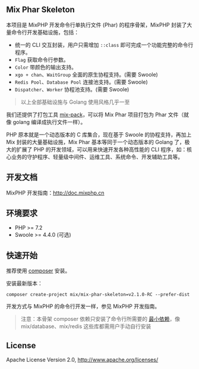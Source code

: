 ## Mix Phar Skeleton

本项目是 MixPHP 开发命令行单执行文件 (Phar) 的程序骨架，MixPHP 封装了大量命令行开发基础设施，包括：

- 统一的 CLI 交互封装，用户只需增加 `::class` 即可完成一个功能完整的命令行程序。
- `Flag` 获取命令行参数。
- `Color` 带颜色的输出支持。
- `xgo + chan`、`WaitGroup` 全面的原生协程支持。(需要 Swoole)
- `Redis Pool`、`Database Pool` 连接池支持。(需要 Swoole)
- `Dispatcher`、`Worker` 协程池支持。(需要 Swoole)

> 以上全部基础设施与 Golang 使用风格几乎一至

我们还提供了打包工具 [mix-pack](https://github.com/mix-php/mix-pack)，可以将 Mix Phar 项目打包为 Phar 文件（就像 golang 编译成执行文件一样）。

PHP 原本就是一个动态版本的 C 库集合，现在基于 Swoole 的协程支持，再加上 Mix 封装的大量基础设施，Mix Phar 基本等同于一个动态版本的 Golang 了，极大的扩展了 PHP 的开发领域，可以用来快速开发各种高性能的 CLI 程序，如：核心业务的守护程序、轻量级中间件、运维工具、系统命令、开发辅助工具等。

## 开发文档

MixPHP 开发指南：http://doc.mixphp.cn

## 环境要求

* PHP >= 7.2
* Swoole >= 4.4.0 (可选)

## 快速开始

推荐使用 [composer](https://www.phpcomposer.com/) 安装。

安装最新版本：

```shell
composer create-project mix/mix-phar-skeleton=v2.1.0-RC --prefer-dist
```

开发方式与 MixPHP 的命令行开发一样，参见 MixPHP 开发指南。

> 注意：本骨架 composer 依赖只安装了命令行所需要的 [最小依赖](https://github.com/mix-php/mix-phar-skeleton/blob/master/composer.json#L19)，像 mix/database、mix/redis 这些库都需用户手动自行安装

## License

Apache License Version 2.0, http://www.apache.org/licenses/
